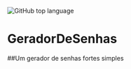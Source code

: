 ![GitHub top language](https://img.shields.io/github/languages/top/jumozaga/GeradorDeSenhas)
# GeradorDeSenhas
##Um gerador de senhas fortes simples

